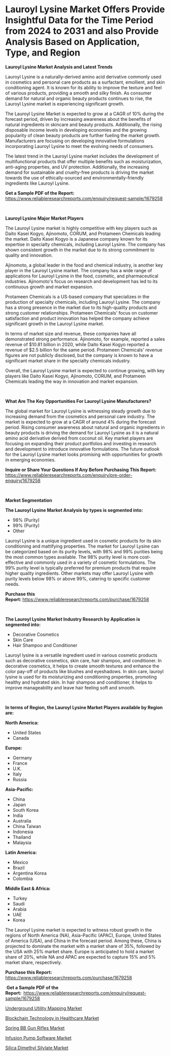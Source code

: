 <p><h1>Lauroyl Lysine Market Offers Provide Insightful Data for the Time Period from 2024 to 2031 and also Provide Analysis Based on Application, Type, and Region</h1></p><p><strong>Lauroyl Lysine Market Analysis and Latest Trends</strong></p>
<p><p>Lauroyl Lysine is a naturally-derived amino acid derivative commonly used in cosmetics and personal care products as a surfactant, emollient, and skin conditioning agent. It is known for its ability to improve the texture and feel of various products, providing a smooth and silky finish. As consumer demand for natural and organic beauty products continues to rise, the Lauroyl Lysine market is experiencing significant growth.</p><p>The Lauroyl Lysine Market is expected to grow at a CAGR of 10% during the forecast period, driven by increasing awareness about the benefits of natural ingredients in skincare and beauty products. Additionally, the rising disposable income levels in developing economies and the growing popularity of clean beauty products are further fueling the market growth. Manufacturers are focusing on developing innovative formulations incorporating Lauroyl Lysine to meet the evolving needs of consumers.</p><p>The latest trend in the Lauroyl Lysine market includes the development of multifunctional products that offer multiple benefits such as moisturization, anti-aging properties, and UV protection. Additionally, the increasing demand for sustainable and cruelty-free products is driving the market towards the use of ethically-sourced and environmentally-friendly ingredients like Lauroyl Lysine.</p></p>
<p><strong>Get a Sample PDF of the Report:&nbsp;</strong> <a href="https://www.reliableresearchreports.com/enquiry/request-sample/1679258">https://www.reliableresearchreports.com/enquiry/request-sample/1679258</a></p>
<p>&nbsp;</p>
<p><strong>Lauroyl Lysine Major Market Players</strong></p>
<p><p>The Lauroyl Lysine market is highly competitive with key players such as Daito Kasei Kogyo, Ajinomoto, CORUM, and Protameen Chemicals leading the market. Daito Kasei Kogyo is a Japanese company known for its expertise in specialty chemicals, including Lauroyl Lysine. The company has shown consistent growth in the market due to its strong commitment to quality and innovation.</p><p>Ajinomoto, a global leader in the food and chemical industry, is another key player in the Lauroyl Lysine market. The company has a wide range of applications for Lauroyl Lysine in the food, cosmetic, and pharmaceutical industries. Ajinomoto's focus on research and development has led to its continuous growth and market expansion.</p><p>Protameen Chemicals is a US-based company that specializes in the production of specialty chemicals, including Lauroyl Lysine. The company has a strong presence in the market due to its high-quality products and strong customer relationships. Protameen Chemicals' focus on customer satisfaction and product innovation has helped the company achieve significant growth in the Lauroyl Lysine market.</p><p>In terms of market size and revenue, these companies have all demonstrated strong performance. Ajinomoto, for example, reported a sales revenue of $10.81 billion in 2020, while Daito Kasei Kogyo reported a revenue of $2.5 billion for the same period. Protameen Chemicals' revenue figures are not publicly disclosed, but the company is known to have a significant market share in the specialty chemicals industry.</p><p>Overall, the Lauroyl Lysine market is expected to continue growing, with key players like Daito Kasei Kogyo, Ajinomoto, CORUM, and Protameen Chemicals leading the way in innovation and market expansion.</p></p>
<p>&nbsp;</p>
<p><strong>What Are The Key Opportunities For Lauroyl Lysine Manufacturers?</strong></p>
<p><p>The global market for Lauroyl Lysine is witnessing steady growth due to increasing demand from the cosmetics and personal care industry. The market is expected to grow at a CAGR of around 4% during the forecast period. Rising consumer awareness about natural and organic ingredients in beauty products is driving the demand for Lauroyl Lysine as it is a natural amino acid derivative derived from coconut oil. Key market players are focusing on expanding their product portfolios and investing in research and development to introduce innovative formulations. The future outlook for the Lauroyl Lysine market looks promising with opportunities for growth in emerging economies.</p></p>
<p><strong>Inquire or Share Your Questions If Any Before Purchasing This Report:</strong> <a href="https://www.reliableresearchreports.com/enquiry/pre-order-enquiry/1679258">https://www.reliableresearchreports.com/enquiry/pre-order-enquiry/1679258</a></p>
<p>&nbsp;</p>
<p><strong>Market Segmentation</strong></p>
<p><strong>The Lauroyl Lysine Market Analysis by types is segmented into:</strong></p>
<p><ul><li>98% (Purity)</li><li>99% (Purity)</li><li>Other</li></ul></p>
<p><p>Lauroyl Lysine is a unique ingredient used in cosmetic products for its skin conditioning and mattifying properties. The market for Lauroyl Lysine can be categorized based on its purity levels, with 98% and 99% purities being the most common types available. The 98% purity level is more cost-effective and commonly used in a variety of cosmetic formulations. The 99% purity level is typically preferred for premium products that require higher quality ingredients. Other markets may offer Lauroyl Lysine with purity levels below 98% or above 99%, catering to specific customer needs.</p></p>
<p><strong>Purchase this Report:&nbsp;</strong><a href="https://www.reliableresearchreports.com/purchase/1679258">https://www.reliableresearchreports.com/purchase/1679258</a></p>
<p>&nbsp;</p>
<p><strong>The Lauroyl Lysine Market Industry Research by Application is segmented into:</strong></p>
<p><ul><li>Decorative Cosmetics</li><li>Skin Care</li><li>Hair Shampoo and Conditioner</li></ul></p>
<p><p>Lauroyl lysine is a versatile ingredient used in various cosmetic products such as decorative cosmetics, skin care, hair shampoo, and conditioner. In decorative cosmetics, it helps to create smooth textures and enhance the color pay-off of products like blushes and eyeshadows. In skin care, lauroyl lysine is used for its moisturizing and conditioning properties, promoting healthy and hydrated skin. In hair shampoo and conditioner, it helps to improve manageability and leave hair feeling soft and smooth.</p></p>
<p>&nbsp;</p>
<p><strong>In terms of Region, the Lauroyl Lysine Market Players available by Region are:</strong></p>
<p>
    <p> <strong> North America: </strong>
        <ul>
            <li>United States</li>
            <li>Canada</li>
        </ul>
        </p> 
    <p> <strong> Europe: </strong>
        <ul>
            <li>Germany</li>
            <li>France</li>
            <li>U.K.</li>
            <li>Italy</li>
            <li>Russia</li>
        </ul>
        </p> 
    <p> <strong> Asia-Pacific: </strong>
        <ul>
            <li>China</li>
            <li>Japan</li>
            <li>South Korea</li>
            <li>India</li>
            <li>Australia</li>
            <li>China Taiwan</li>
            <li>Indonesia</li>
            <li>Thailand</li>
            <li>Malaysia</li>
        </ul>
        </p> 
    <p> <strong> Latin America: </strong>
        <ul>
            <li>Mexico</li>
            <li>Brazil</li>
            <li>Argentina Korea</li>
            <li>Colombia</li>
        </ul>
        </p> 
    <p> <strong> Middle East & Africa: </strong>
        <ul>
            <li>Turkey</li>
            <li>Saudi</li>
            <li>Arabia</li>
            <li>UAE</li>
            <li>Korea</li>
        </ul>
    </p>
    </p>
<p><p>The Lauroyl Lysine market is expected to witness robust growth in the regions of North America (NA), Asia-Pacific (APAC), Europe, United States of America (USA), and China in the forecast period. Among these, China is projected to dominate the market with a market share of 35%, followed by the USA with 25% market share. Europe is anticipated to hold a market share of 20%, while NA and APAC are expected to capture 15% and 5% market share, respectively.</p></p>
<p><strong>Purchase this Report: </strong><a href="https://www.reliableresearchreports.com/purchase/1679258">https://www.reliableresearchreports.com/purchase/1679258</a></p>
<p>&nbsp;<strong>Get a Sample PDF of the Report:&nbsp;&nbsp;</strong><a href="https://www.reliableresearchreports.com/enquiry/request-sample/1679258">https://www.reliableresearchreports.com/enquiry/request-sample/1679258</a></p>
<p><strong></strong></p>
<p><p><a href="https://medium.com/@tammyfreeman2022/underground-utility-mapping-market-trends-forecast-and-competitive-analysis-to-2031-86d12ec921f7">Underground Utility Mapping Market</a></p><p><a href="https://medium.com/@tammyfreeman2022/analyzing-blockchain-technology-in-healthcare-market-global-industry-perspective-and-forecast-89828d7643b8">Blockchain Technology in Healthcare Market</a></p><p><a href="https://github.com/zjyglelu/Market-Research-Report-List-1/blob/main/spring-bb-gun-rifles-market.md">Spring BB Gun Rifles Market</a></p><p><a href="https://medium.com/@tammyfreeman2022/infusion-pump-software-market-report-reveals-the-latest-trends-and-growth-opportunities-of-this-fb7505b5fd87">Infusion Pump Software Market</a></p><p><a href="https://github.com/mbisetmhermsr/Market-Research-Report-List-1/blob/main/silica-dimethyl-silylate-market.md">Silica Dimethyl Silylate Market</a></p></p>